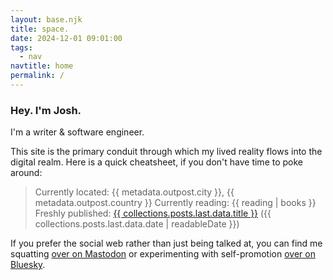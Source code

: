 ```yaml
---
layout: base.njk
title: space.
date: 2024-12-01 09:01:00
tags:
  - nav
navtitle: home
permalink: /
---
```


<div class="content">

### Hey. I'm Josh.

I'm a writer & software engineer.

This site is the primary conduit through which my lived reality flows into the digital realm. Here is a quick cheatsheet, if you don't have time to poke around:

> Currently located: {{ metadata.outpost.city }}, {{ metadata.outpost.country }}
> Currently reading: {{ reading | books }}
> Freshly published: <a href="{{ collections.posts.last.url }}">{{ collections.posts.last.data.title }}</a> ({{ collections.posts.last.data.date | readableDate }})

If you prefer the social web rather than just being talked at, you can find me squatting <a rel="me" href="{{ metadata.author.social.mastodon }}">over on Mastodon</a> or experimenting with self-promotion <a href="{{ metadata.author.social.bluesky }}">over on Bluesky</a>.

</div>

